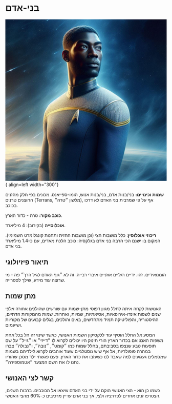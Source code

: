 # בני-אדם

![human](assets/human.jpg){ align=left width="300"}

**שמות וכינויים:** בני/בנות אדם, בני/בנות אנוש, הומו-ספייאנס. מכונים בפי חלק מהזנים החוצנים טרנים (Terrans,
מלשון ״טרה״), אף על פי שמרבית בני האדם לא דרכו בכוכב.

**כוכב מקור:** טרה - כדור הארץ.

**אוכלוסייה** (בקירוב): 4 מיליארד.

**ריכוזי אוכלוסין**: כלל מושבות הצי (וכן מושבות החזית ותחנות קונגלומרט השמימי). המקום בו ישנם הכי הרבה בני
אדם בגלקסיה: כוכב הלכת מאדים, עם כ-1.4 מיליארד בני אדם.

## תיאור פיזיולוגי

הומנואידים. זהו. ידיים רגליים אוזניים איברי רבייה. זה לא ״גוף האדם לגיל הרך״ פה - מי שרוצה עוד
מידע, שילך לספרייה.

## מתן שמות

האנושות לקחה איתה לחלל מגוון דפוסי מתן-שמות עם שורשים שהולכים אחורה אלפי שנים לשפות אינדו-אירופאיות,
אסיאתיות, שמיות, ואחרות. שמות מהמקורות הדתיים, ההיסטוריה, והפוליטיקה תמיד מתחדשים, באים והולכים, בגלים
קבועים של מקוריות ושיעמום.

המסע אל החלל הוסיף עוד ללקסיקון השמות האנושי, כאשר שינוי זה חל בכל אחת משפות האם: אם בכדור הארץ הורי
תינוק היו יכולים לקרוא לו ״דייזי״ או ״גייל״ על שם תופעות טבע שנצפו בסביבתם, בחלל שמות כמו ״קומט״, ״נובה״, ו״נבולה״
צברו במהרה פופולריות, אל אף שיש נוסטלגיים שעוד אוהבים לקרוא לילדיהם בשמות שמסמלים געגועים למה שאבד לנו כשעזבו
את כדור הארץ. פעם פגשתי ילד מסכן שהוריו נתנו לו את השם המצער ״אטמוספירה״.

## קשר לצי האנושי

כשמו כן הוא - הצי האנושי הוקם על ידי בני האדם שיצאו אל הכוכבים. ברבות השנים, הצטרפו זנים אחרים לפדרציה
ולצי, אך בני אדם עדיין מרכיבים כ-60% מהצי האנושי.
